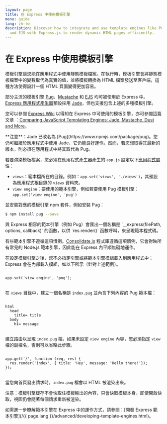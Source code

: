 ```yaml
---
layout: page
title: 在 Express 中使用模板引擎
menu: guide
lang: zh-tw
description: Discover how to integrate and use template engines like Pug, Handlebars,
  and EJS with Express.js to render dynamic HTML pages efficiently.
---
```


# 在 Express 中使用模板引擎

模板引擎讓您能在應用程式中使用靜態模板檔案。在執行時，模板引擎會將靜態模板檔案中的變數取代為真實的值，並將模板轉換為 HTML 檔案發送至客戶端，這種方法使得設計一個 HTML 頁面變得更加容易。

部分主流的模板引擎 [Pug](https://pugjs.org/api/getting-started.html)、[Mustache](https://www.npmjs.com/package/mustache) 和 [EJS](https://www.npmjs.com/package/ejs) 均可被使用於 Express 中。[Express 應用程式產生器](http://expressjs.com/en/starter/generator.html)預設採用 [Jade](https://www.npmjs.com/package/jade)，但也支援包含上述的多種模板引擎。

您可以參閱 [Express Wiki](https://github.com/expressjs/express/wiki#template-engines) 以得知在 Express 中可使用的模板引擎，亦可參閱這篇文章
：[Comparing JavaScript Templating Engines: Jade, Mustache, Dust and More](https://web.archive.org/web/20240000000000/https://strongloop.com/strongblog/compare-javascript-templates-jade-mustache-dust/)。

<div class="doc-box doc-notice" markdown="1">
**注意**：Jade 已改名為 [Pug](https://www.npmjs.com/package/pug)。您仍可繼續於應用程式中使用 Jade，它仍能良好運作。然而，若您想取得其最新的版本，則必須在應用程式中將其取代為 Pug。
</div>

若要渲染模板檔案，您必須在應用程式產生器產生的 `app.js` 設定以下[應用程式屬性](http://expressjs.com/en/4x/api.html#app.set)：

- `views`：範本檔所在的目錄。例如：`app.set('views', './views')`，其預設為應用程式根目錄的 `views` 資料夾。
- `view engine`：要使用的範本引擎，例如若要使用 Pug 模板引擎：`app.set('view engine', 'pug')`

並安裝對應的模板引擎 npm 套件，例如安裝 Pug：

```bash
$ npm install pug --save
```

<div class="doc-box doc-notice" markdown="1">
與 Express 相容的範本引擎（例如 Pug）會匯出一個名稱是 `__express(filePath, options, callback)` 的函數，以供 `res.render()` 函數呼叫，來呈現範本程式碼。

有些範本引擎不遵循這項慣例。[Consolidate.js](https://www.npmjs.org/package/consolidate) 程式庫遵循這項慣例，它會對映所有常見的 Node.js 範本引擎，因此能在 Express 內平順無礙地運作。

</div>

在設定模板引擎之後，您不必指定引擎或將範本引擎模組載入到應用程式中；Express 會在內部載入模組，如以下所示（針對上述範例）。

<pre>
<code class="language-javascript" translate="no">
app.set('view engine', 'pug');
</code>
</pre>

在 `views` 目錄中，建立一個名稱是 `index.pug` 並內含下列內容的 Pug 範本檔：

<pre>
<code class="language-javascript" translate="no">
html
  head
    title= title
  body
    h1= message
</code>
</pre>

建立路由以呈現 `index.pug` 檔。如果未設定 `view engine` 內容，您必須指定 `view` 檔的副檔名，否則可以省略此步驟。

<pre>
<code class="language-javascript" translate="no">
app.get('/', function (req, res) {
  res.render('index', { title: 'Hey', message: 'Hello there!'});
});
</code>
</pre>

當您向首頁發出請求時，`index.pug` 檔會以 HTML 被渲染出來。

注意：模板引擎緩存不會快取住模板輸出的內容，只會快取模板本身。即使開啟快取，視圖仍會隨著每個請求重新被渲染。

如需進一步瞭解範本引擎在 Express 中的運作方式，請參閱：[開發 Express 範本引擎](/{{ page.lang }}/advanced/developing-template-engines.html)。
